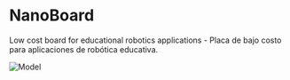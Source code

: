 # NanoBoard
 Low cost board for educational robotics applications - Placa de bajo costo para aplicaciones de robótica educativa.

![Model](https://github.com/Open-Hardware_Latinoamerica/NanoBoard/blob/master/imagenes/chasis_quadra.jpg?raw=true)

